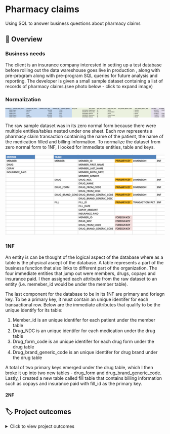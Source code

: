 # Pharmacy claims
Using SQL to answer business questions about pharmacy claims
## 📌 Overview
### Business needs

The client is an insurance company interested in setting up a test database before rolling out the data wareshouse goes live in production , along with pre-program along with pre-program SQL queries for future analysis and reporting. The developer is given a small sample dataset containing a list of records of pharmacy claims.(see photo below - click to expand image)

### Normalization 

<img width="573" alt="raw dataset" src=https://raw.githubusercontent.com/hellokatechan/pharmacy_claims_SQL/main/MARKDOWNS/raw_data.png>

The raw sample dataset was in its zero normal form because there were multiple entitles/tables nested under one sheet. Each row represents a pharmacy claim transaction containing the name of the patient, the name of the medication filled and billing information. To normalize the dataset from zero normal form to 1NF, I looked for immediate entities, table and keys.

<img width="573" alt="dataset normalization" src=https://raw.githubusercontent.com/hellokatechan/pharmacy_claims_SQL/main/MARKDOWNS/data_org.png>

### 1NF
An entity is can be thought of the logical aspect of the database where as a table is the physical ascept of the database. A table represents a part of the business function that also links to different part of the organization. The four immediate entities that jump out were members, drugs, copays and insurance paid. I then assigned each attribute from the raw dataset to an entity (i.e. memeber_id would be under the member table). 

The last component for the database to be in its 1NF are primary and foriegn key. To be a primary key, it must contain an unique identifer for each transactional row. Below are the immediate attributes that qualify to be the unique identify for its table: 

1. Member_id is an unique identifer for each patient under the member table
2. Drug_NDC is an unique identifer for each medication under the drug table
3. Drug_form_code is an unique identifer for each drug form under the drug table 
4. Drug_brand_generic_code is an unique identifer for drug brand under the drug table 

A total of two primary keys emerged under the drug table, which I then broke it up into two new tables - drug_form and drug_brand_generic_code. Lastly, 
I created a new table called fill table that contains billing information such as copays and insurance paid with fill_id as the primary key.

#### 2NF 



## :label: Project outcomes
<details>
<summary>
Click to view project outcomes
  
</summary>
* Flawlessly converts raw data into a set of complete and error-free relational tables that meet all 3NF standards. Tables should be either a complete fact or a complete dimensional table.
* Uploads data and creates a complete and error-free star schema in MySQL. Clearly designates the primary and foreign keys. Fully explains in detail the choice to create a primary key as a natural key or a surrogate key using the SQL code. Explains in detail the specific MySQL action with the FKs in case of DELETION or UPDATE. Further select either CASCADE, SET NULL, or RESTRICT for each of the FKs.
* Draws an Entity-Relationship Diagram of your star schema fact and dimension tables. Accurately identifies all the joins types, primary keys, and foreign keys in all of the needed tables.
* Asks appropriate, in-depth and insightful questions to solve a business case. Creates relevant, clear and concise sample queries using SQL. Filters data in the correct format using lead and/or lag functions.
</details>
